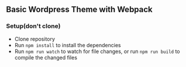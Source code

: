 ## Basic Wordpress Theme with Webpack

### Setup(don't clone)
- Clone repository
- Run `npm install` to install the dependencies
- Run `npm run watch` to watch for file changes, or run `npm run build` to compile the changed files